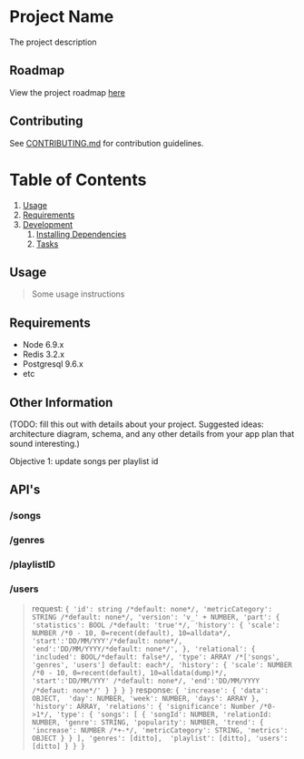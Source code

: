 # Project Name

The project description

## Roadmap

View the project roadmap [here](LINK_TO_DOC)

## Contributing

See [CONTRIBUTING.md](CONTRIBUTING.md) for contribution guidelines.

# Table of Contents

1. [Usage](#Usage)
1. [Requirements](#requirements)
1. [Development](#development)
    1. [Installing Dependencies](#installing-dependencies)
    1. [Tasks](#tasks)

## Usage

> Some usage instructions

## Requirements

- Node 6.9.x
- Redis 3.2.x
- Postgresql 9.6.x
- etc

## Other Information

(TODO: fill this out with details about your project. Suggested ideas: architecture diagram, schema, and any other details from your app plan that sound interesting.)

Objective 1: update songs per playlist id 

## API's

### /songs
### /genres
### /playlistID
### /users 
> request:
`
{
  'id': string /*default: none*/,
  'metricCategory': STRING /*default: none*/,
  'version': 'v_' + NUMBER,
  'part': { 
    'statistics': BOOL /*default: 'true'*/,
    'history': {
      'scale': NUMBER /*0 - 10, 0=recent(default), 10=alldata*/, 
      'start':'DD/MM/YYY'/*default: none*/,
      'end':'DD/MM/YYYY/*default: none*/',
    },
    'relational': {
      'included': BOOL/*default: false*/,
      'type': ARRAY /*['songs', 'genres', 'users'] default: each*/,
      'history': {
        'scale': NUMBER /*0 - 10, 0=recent(default), 10=alldata(dump)*/, 
        'start':'DD/MM/YYY' /*default: none*/,
        'end':'DD/MM/YYYY /*defaut: none*/'
      }
    }
  }
}
`
> response:
`
{
  'increase': {
    'data': OBJECT, 
    'day': NUMBER,
    'week': NUMBER,
    'days': ARRAY
  },
  'history': ARRAY,
  'relations': {
    'significance': Number /*0->1*/,
    'type': {
      'songs': [
        {
          'songId': NUMBER,
          'relationId: NUMBER,
          'genre': STRING,
          'popularity': NUMBER,
          'trend': {
            'increase': NUMBER /*+-*/,
            'metricCategory': STRING,
            'metrics': OBJECT
          }
        }
      ],
      'genres': [ditto], 
      'playlist': [ditto],
      'users': [ditto]
    }
  }
}
`

 

